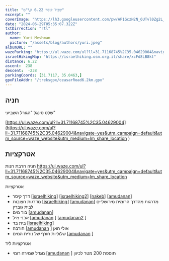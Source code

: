 ```yaml
---
title: "שביל קיסר 6.22 ק\"מ"
excerpt: ""
coverImage: "https://lh3.googleusercontent.com/pw/AP1GczN2N_6UTvl0Zg2L_ag_RN4GxSri_ZD0wRn-b7N7tQ8vBvpB-X-nn4506BPl9eRzfFXXcNxVO020P3XimrClgn_ZyjR1QT33AJ1YjHF_5wCX1nj5r69O=w1300-h630"
date: "2024-06-29T05:35:07.322Z"
txtDirrection: "rtl"
author:
  name: Yuri Meshman
  picture: "/assets/blog/authors/yuri.jpeg"
albumURL: ""
wazeParking: "https://ul.waze.com/ul?ll=31.71168745%2C35.04629004&navigate=yes&utm_campaign=default&utm_source=waze_website&utm_medium=lm_share_location"
israelHikingMap: "https://israelhiking.osm.org.il/share/xcFd8LB8kt"
distance: 6.22 
ascent:  238
descent:  -238
parkingCoords: [31.7117, 35.0463,]
gpxFileAddr: "/treksgpx/ceasarRoad6.2km.gpx"
---
```

## חניה
שלט סינגל "הגורל השביעי"

[https://ul.waze.com/ul?ll=31.71168745%2C35.04629004](https://ul.waze.com/ul?ll=31.71168745%2C35.04629004&navigate=yes&utm_campaign=default&utm_source=waze_website&utm_medium=lm_share_location
)

## אטרקציות

חניה
חרבת חנות
https://ul.waze.com/ul?ll=31.71168745%2C35.04629004&navigate=yes&utm_campaign=default&utm_source=waze_website&utm_medium=lm_share_location

אטרקציות
- דרך קיסר \[[israelhiking](https://israelhiking.osm.org.il/poi/Wikidata/Q6709481)\] \[[israelhiking2](https://israelhiking.osm.org.il/poi/Nakeb/479)\] \[[nakeb](https://www.nakeb.co.il/hike/479)\] \[[amudanan](https://amudanan.co.il/#!wiki=P294765
)\]
- מדרגות חצובות \[[israelhiking](https://israelhiking.osm.org.il/poi/OSM/node_2510030046)\] \[[amudanan](https://amudanan.co.il/#!wiki=P541530)\] מדרגות מהדרך הרומית מירושליים לבית גוברין
- בור מים \[[amudanan](https://amudanan.co.il/#!wiki=P684168)\]
-  אבני מיל \[[amudanan](https://amudanan.co.il/#!wiki=P336385) \] \[[amudanan2](https://amudanan.co.il/#!wiki=P177503) \]
- בית בד \[[israelhiking](https://israelhiking.osm.org.il/poi/OSM/node_2510030045)\]
- חורבה \[[amudanan](https://amudanan.co.il/#!wiki=P649042) \] אולי חאן
- שלוליות חורף של נורית המים \[[amudanan](https://amudanan.co.il/#!wiki=P858549) \]

אטרקציות ליד
- מגדל שמירה רומי \[[amudanan](https://amudanan.co.il/#!wiki=P642794) \] תוספת 200 מטר לכיוון